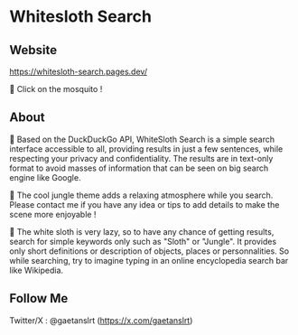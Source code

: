 # Whitesloth Search
## Website
https://whitesloth-search.pages.dev/

🦟 Click on the mosquito !

## About
🔎 Based on the DuckDuckGo API, WhiteSloth Search is a simple search interface accessible to all, providing results in just a few sentences, while respecting your privacy and confidentiality. The results are in text-only format to avoid masses of information that can be seen on big search engine like Google.

🌴 The cool jungle theme adds a relaxing atmosphere while you search. Please contact me if you have any idea or tips to add details to make the scene more enjoyable !

🦥 The white sloth is very lazy, so to have any chance of getting results, search for simple keywords only such as "Sloth" or "Jungle". It provides only short definitions or description of objects, places or personnalities. So while searching, try to imagine typing in an online encyclopedia search bar like Wikipedia.

## Follow Me
Twitter/X : @gaetanslrt (https://x.com/gaetanslrt)

